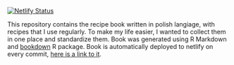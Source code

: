 [![Netlify Status](https://api.netlify.com/api/v1/badges/a9a18169-2ca0-4d08-8c7f-9cc18e643968/deploy-status)](https://app.netlify.com/sites/jjrecipes/deploys)


This repository contains the recipe book written in polish langiage, with recipes that I use regularly. To make my life easier, I wanted to collect them in one place and standardize them. Book was generated using R Markdown and [bookdown](https://github.com/rstudio/bookdown) R package. Book is automatically deployed to netlify on every commit, [here is a link to it](https://jjrecipes.netlify.app).